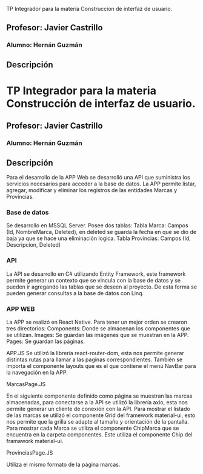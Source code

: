  TP Integrador para la materia Construccion de interfaz de usuario.

## Profesor: Javier Castrillo

### Alumno: Hernán Guzmán


## Descripción



# TP Integrador para la materia Construcción de interfaz de usuario.

## Profesor: Javier Castrillo

### Alumno: Hernán Guzmán

## Descripción

Para el desarrollo de la APP Web se desarrolló una API que suministra los servicios necesarios para acceder a la base de datos. La APP permite listar, agregar, modificar y eliminar los registros de las entidades Marcas y Provincias.

### Base de datos
Se desarrollo en MSSQL Server. Posee dos tablas:
Tabla Marca: Campos (Id, NombreMarca, Deleted), en deleted se guarda la fecha en que se dio de baja ya que se hace una eliminación logica.
Tabla Provincias: Campos (Id, Descripcion, Deleted)

### API

La API se desarrollo en C# utilizando Entity Framework, este framework permite generar un contexto que se vincula con la base de datos y se pueden ir agregando las tablas que se deseen al proyecto. De esta forma se pueden generar consultas a la base de datos con Linq.

### APP WEB

La APP se realizó en React Native.
Para tener un mejor orden se crearon tres directorios:
Components: Donde se almacenan los componentes que se utilizan. Images: Se guardan las imágenes que se muestran en la APP. Pages: Se guardan las páginas.

APP.JS
Se utilizó la librería react-router-dom, esta nos permite generar distintas rutas para llamar a las paginas correspondientes. También se importa el componente layouts que es el que contiene el menú NavBar para la navegación en la APP.

MarcasPage.JS 

En el siguiente componente definido como página se muestran las marcas almacenadas, para conectarse a la API se utilizó la librería axio, esta nos permite generar un cliente de conexión con la API. Para mostrar el listado de las marcas se utilizó el componente Grid del framework material-ui, esto nos permite que la grilla se adapte al tamaño y orientación de la pantalla. Para mostrar cada Marca se utiliza el componente ChipMarca que se encuentra en la carpeta componentes. Este utiliza el componente Chip del framawork material-ui.

ProvinciasPage.JS 

Utiliza el mismo formato de la página marcas.
